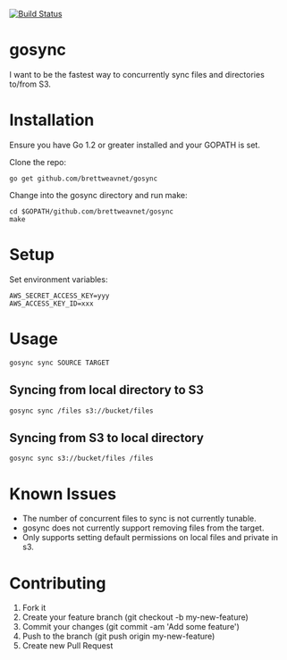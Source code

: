 [![Build Status](https://secure.travis-ci.org/brettweavnet/gosync.png)](http://travis-ci.org/brettweavnet/gosync)

# gosync

I want to be the fastest way to concurrently sync files and directories to/from S3.

# Installation

Ensure you have Go 1.2 or greater installed and your GOPATH is set.

Clone the repo:

    go get github.com/brettweavnet/gosync

Change into the gosync directory and run make:

    cd $GOPATH/github.com/brettweavnet/gosync
    make

# Setup

Set environment variables:

    AWS_SECRET_ACCESS_KEY=yyy
    AWS_ACCESS_KEY_ID=xxx

# Usage

    gosync sync SOURCE TARGET

## Syncing from local directory to S3

    gosync sync /files s3://bucket/files

## Syncing from S3 to local directory

    gosync sync s3://bucket/files /files

# Known Issues

* The number of concurrent files to sync is not currently tunable.
* gosync does not currently support removing files from the target.
* Only supports setting default permissions on local files and private in s3.

# Contributing

1. Fork it
2. Create your feature branch (git checkout -b my-new-feature)
3. Commit your changes (git commit -am 'Add some feature')
4. Push to the branch (git push origin my-new-feature)
5. Create new Pull Request
